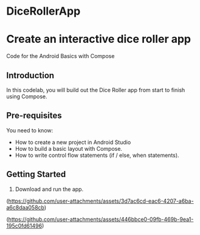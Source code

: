 # DiceRollerApp
Create an interactive dice roller app 
=======================================

Code for the Android Basics with Compose

Introduction
------------
In this codelab, you will build out the Dice Roller app from start to finish using Compose.

Pre-requisites
--------------

You need to know:
- How to create a new project in Android Studio
- How to build a basic layout with Compose.
- How to write control flow statements (if / else, when statements).

Getting Started
---------------

1. Download and run the app.

(https://github.com/user-attachments/assets/3d7ac6cd-eac6-4207-a6ba-a6c8daa058cb)


(https://github.com/user-attachments/assets/446bbce0-09fb-469b-9ea1-195c0fd61496)
